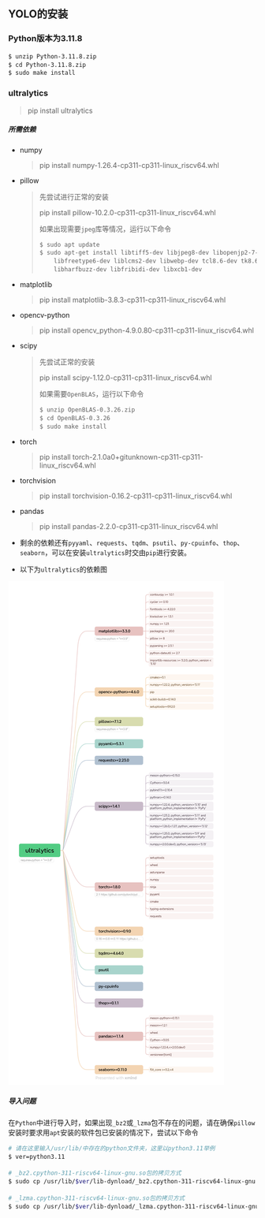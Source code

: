 ## YOLO的安装

### Python版本为3.11.8

```bash
$ unzip Python-3.11.8.zip
$ cd Python-3.11.8.zip
$ sudo make install
```



### ultralytics

> pip install ultralytics

##### 所需依赖

- numpy

  > pip install numpy-1.26.4-cp311-cp311-linux_riscv64.whl

- pillow

  > 先尝试进行正常的安装
  >
  > pip install pillow-10.2.0-cp311-cp311-linux_riscv64.whl
  >
  > 如果出现需要`jpeg`库等情况，运行以下命令
  >
  > ```bash
  > $ sudo apt update
  > $ sudo apt-get install libtiff5-dev libjpeg8-dev libopenjp2-7-dev zlib1g-dev \
  >     libfreetype6-dev liblcms2-dev libwebp-dev tcl8.6-dev tk8.6-dev python3-tk \
  >     libharfbuzz-dev libfribidi-dev libxcb1-dev
  > ```
  >
  > 

- matplotlib

  > pip install matplotlib-3.8.3-cp311-cp311-linux_riscv64.whl

- opencv-python

  > pip install opencv_python-4.9.0.80-cp311-cp311-linux_riscv64.whl

- scipy

  > 先尝试正常的安装
  >
  > pip install scipy-1.12.0-cp311-cp311-linux_riscv64.whl
  >
  > 如果需要`OpenBLAS`，运行以下命令
  >
  > ```bash
  > $ unzip OpenBLAS-0.3.26.zip
  > $ cd OpenBLAS-0.3.26
  > $ sudo make install
  > ```
  >
  > 

- torch

  > pip install torch-2.1.0a0+gitunknown-cp311-cp311-linux_riscv64.whl

- torchvision

  > pip install torchvision-0.16.2-cp311-cp311-linux_riscv64.whl

- pandas

  > pip install pandas-2.2.0-cp311-cp311-linux_riscv64.whl

- 剩余的依赖还有`pyyaml`、`requests`、`tqdm`、`psutil`、`py-cpuinfo`、`thop`、`seaborn`，可以在安装`ultralytics`时交由`pip`进行安装。
- 以下为`ultralytics`的依赖图

![ultralytics依赖图](img/ultralytics.png)

##### 导入问题

在`Python`中进行导入时，如果出现`_bz2`或`_lzma`包不存在的问题，请在确保`pillow`安装时要求用`apt`安装的软件包已安装的情况下，尝试以下命令

```bash
# 请在这里输入/usr/lib/中存在的python文件夹，这里以python3.11举例
$ ver=python3.11

# _bz2.cpython-311-riscv64-linux-gnu.so包的拷贝方式
$ sudo cp /usr/lib/$ver/lib-dynload/_bz2.cpython-311-riscv64-linux-gnu.so /usr/local/lib/python3.11/lib-dynload

# _lzma.cpython-311-riscv64-linux-gnu.so包的拷贝方式
$ sudo cp /usr/lib/$ver/lib-dynload/_lzma.cpython-311-riscv64-linux-gnu.so /usr/local/lib/python3.11/lib-dynload
```

